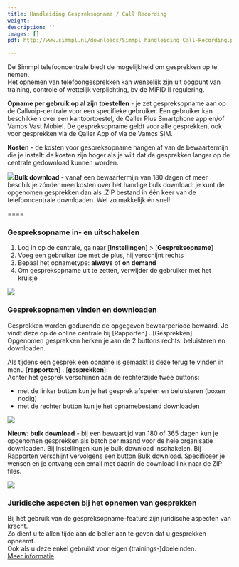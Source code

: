```yaml
---
title: Handleiding Gespreksopname / Call Recording
weight: 
description: ''
images: []
pdf: http://www.simmpl.nl/downloads/Simmpl_handleiding_Call-Recording.pdf

---
```

De Simmpl telefooncentrale biedt de mogelijkheid om gesprekken op te nemen.  
Het opnemen van telefoongesprekken kan wenselijk zijn uit oogpunt van training, controle of wettelijk verplichting, bv de MiFID II regulering. 

**Opname per gebruik op al zijn toestellen** - je zet gespreksopname aan op de Callvoip-centrale voor een specifieke gebruiker. Een gebruiker kan beschikken over een kantoortoestel, de Qaller Plus Smartphone app en/of Vamos Vast Mobiel. De gespreksopname geldt voor alle gesprekken, ook voor gesprekken via de Qaller App of via de Vamos SIM.    
  
**Kosten** - de kosten voor gespreksopname hangen af van de bewaartermijn die je instelt: de kosten zijn hoger als je wilt dat de gesprekken langer op de centrale gedownload kunnen worden.   
  
![](https://res.cloudinary.com/callvoip/image/upload/v1570290588/tabel_opname_v9cxlk.jpg)**Bulk download** - vanaf een bewaartermijn van 180 dagen of meer beschik je zónder meerkosten over het handige bulk download: je kunt de opgenomen gesprekken dan als .ZIP bestand in één keer van de telefooncentrale downloaden. Wel zo makkelijk én snel!

====  
  
<h3>Gespreksopname in- en uitschakelen</h3>

1. Log in op de centrale, ga naar \[**Instellingen**\] > \[**Gespreksopname**\]
2. Voeg een gebruiker toe met de plus, hij verschijnt rechts
3. Bepaal het opnametype: **always** of **on demand** 
4. Om gespreksopname uit te zetten, verwijder de gebruiker met het kruisje

![](https://res.cloudinary.com/callvoip/image/upload/v1570291058/callrecording-details_ibkucn.jpg)

<h3>Gespreksopnamen vinden en downloaden</h3>

Gesprekken worden gedurende de opgegeven bewaarperiode bewaard. Je vindt deze op de online centrale bij \[Rapporten\] . \[Gesprekken\]. Opgenomen gesprekken herken je aan de 2 buttons rechts: beluisteren en downloaden. 

Als tijdens een gesprek een opname is gemaakt is deze terug te vinden in menu \[**rapporten**\] . \[**gesprekken**\]:   
Achter het gesprek verschijnen aan de rechterzijde twee buttons:

* met de linker button kun je het gesprek afspelen en beluisteren (boxen nodig)
* met de rechter button kun je het opnamebestand downloaden

![](https://res.cloudinary.com/callvoip/image/upload/v1570291458/opname_lspojj.jpg)

**Nieuw: bulk download** - bij een bewaartijd van 180 of 365 dagen kun je opgenomen gesprekken als batch per maand voor de hele organisatie downloaden. Bij Instellingen kun je bulk download inschakelen. Bij Rapporten verschijnt vervolgens een button Bulk download. Specificeer je wensen en je ontvang een email met daarin de download link naar de ZIP files. 

![](https://res.cloudinary.com/callvoip/image/upload/v1570291556/bulk_download_l0zecy.jpg)

<h3>Juridische aspecten bij het opnemen van gesprekken</h3>

Bij het gebruik van de gespreksopname-feature zijn juridische aspecten van kracht.  
Zo dient u te allen tijde aan de beller aan te geven dat u gesprekken opneemt.  
Ook als u deze enkel gebruikt voor eigen (trainings-)doeleinden.  
<a href="http://www.auditio.nl/auditio-paul-harts-juridische-aspecten-van-kwaliteitsmonitoring2007.html" target="_blank">Meer informatie</a>